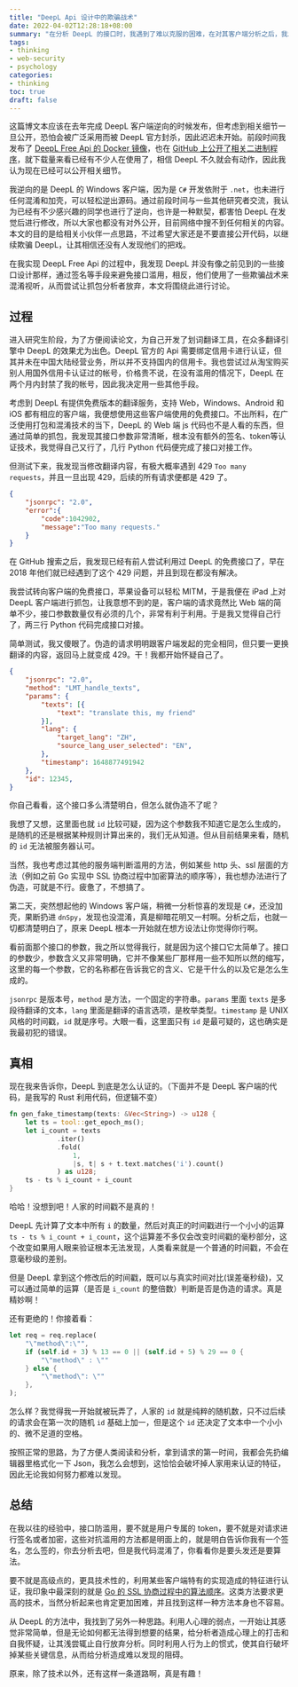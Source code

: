```yaml
---
title: "DeepL Api 设计中的欺骗战术"
date: 2022-04-02T12:28:18+08:00
summary: "在分析 DeepL 的接口时，我遇到了难以克服的困难，在对其客户端分析之后，我发现了 DeepL 的接口竟然有不可告人的秘密。本文解析 DeepL 接口防滥用之欺骗战术。"
tags:
- thinking
- web-security
- psychology
categories:
- thinking
toc: true
draft: false
---
```


这篇博文本应该在去年完成 DeepL 客户端逆向的时候发布，但考虑到相关细节一旦公开，恐怕会被广泛采用而被 DeepL 官方封杀，因此迟迟未开始。前段时间我发布了 [DeepL Free Api 的 Docker 镜像](https://hub.docker.com/r/zu1k/deepl)，也在 [GitHub 上公开了相关二进制程序](https://github.com/zu1k/deepl-api-rs)，就下载量来看已经有不少人在使用了，相信 DeepL 不久就会有动作，因此我认为现在已经可以公开相关细节。 

我逆向的是 DeepL 的 Windows 客户端，因为是 `C#` 开发依附于 `.net`，也未进行任何混淆和加壳，可以轻松逆出源码。通过前段时间与一些其他研究者交流，我认为已经有不少感兴趣的同学也进行了逆向，也许是一种默契，都害怕 DeepL 在发觉后进行修改，所以大家也都没有对外公开，目前网络中搜不到任何相关的内容。本文的目的是给相关小伙伴一点思路，不过希望大家还是不要直接公开代码，以继续欺骗 DeepL，让其相信还没有人发现他们的把戏。

在我实现 DeepL Free Api 的过程中，我发现 DeepL 并没有像之前见到的一些接口设计那样，通过签名等手段来避免接口滥用，相反，他们使用了一些欺骗战术来混淆视听，从而尝试让抓包分析者放弃，本文将围绕此进行讨论。

## 过程

进入研究生阶段，为了方便阅读论文，为自己开发了划词翻译工具，在众多翻译引擎中 DeepL 的效果尤为出色。DeepL 官方的 Api 需要绑定信用卡进行认证，但其并未在中国大陆经营业务，所以并不支持国内的信用卡。我也尝试过从淘宝购买别人用国外信用卡认证过的帐号，价格贵不说，在没有滥用的情况下，DeepL 在两个月内封禁了我的帐号，因此我决定用一些其他手段。

考虑到 DeepL 有提供免费版本的翻译服务，支持 Web，Windows、Android 和 iOS 都有相应的客户端，我便想使用这些客户端使用的免费接口。不出所料，在广泛使用打包和混淆技术的当下，DeepL 的 Web 端 js 代码也不是人看的东西，但通过简单的抓包，我发现其接口参数非常清晰，根本没有额外的签名、token等认证技术，我觉得自己又行了，几行 Python 代码便完成了接口对接工作。

但测试下来，我发现当修改翻译内容，有极大概率遇到 429 `Too many requests`，并且一旦出现 429，后续的所有请求便都是 429 了。

```json
{
    "jsonrpc": "2.0",
    "error":{
        "code":1042902,
        "message":"Too many requests."
    }
}
```

在 GitHub 搜索之后，我发现已经有前人尝试利用过 DeepL 的免费接口了，早在 2018 年他们就已经遇到了这个 429 问题，并且到现在都没有解决。

我尝试转向客户端的免费接口，苹果设备可以轻松 MITM，于是我便在 iPad 上对 DeepL 客户端进行抓包，让我意想不到的是，客户端的请求竟然比 Web 端的简单不少，接口参数数量仅有必须的几个，非常有利于利用。于是我又觉得自己行了，两三行 Python 代码完成接口对接。

简单测试，我又傻眼了。伪造的请求明明跟客户端发起的完全相同，但只要一更换翻译的内容，返回马上就变成 429。干！我都开始怀疑自己了。

```json
{
    "jsonrpc": "2.0",
    "method": "LMT_handle_texts",
    "params": {
        "texts": [{
            "text": "translate this, my friend"
        }],
        "lang": {
            "target_lang": "ZH",
            "source_lang_user_selected": "EN",
        },
        "timestamp": 1648877491942
    },
    "id": 12345,
}
```

你自己看看，这个接口多么清楚明白，但怎么就伪造不了呢？

我想了又想，这里面也就 `id` 比较可疑，因为这个参数我不知道它是怎么生成的，是随机的还是根据某种规则计算出来的，我们无从知道。但从目前结果来看，随机的 `id` 无法被服务器认可。

当然，我也考虑过其他的服务端判断滥用的方法，例如某些 http 头、ssl 层面的方法（例如之前 Go 实现中 SSL 协商过程中加密算法的顺序等），我也想办法进行了伪造，可就是不行。疲惫了，不想搞了。

第二天，突然想起他的 Windows 客户端，稍微一分析惊喜的发现是 `C#`，还没加壳，果断扔进 `dnSpy`，发现也没混淆，真是柳暗花明又一村啊。分析之后，也就一切都清楚明白了，原来 DeepL 根本一开始就在想方设法让你觉得你行啊。

看前面那个接口的参数，我之所以觉得我行，就是因为这个接口它太简单了。接口的参数少，参数含义又非常明确，它并不像某些厂那样用一些不知所以然的缩写，这里的每一个参数，它的名称都在告诉我它的含义、它是干什么的以及它是怎么生成的。

`jsonrpc` 是版本号，`method` 是方法，一个固定的字符串。`params` 里面 `texts` 是多段待翻译的文本，`lang` 里面是翻译的语言选项，是枚举类型。`timestamp` 是 UNIX 风格的时间戳，`id` 就是序号。大眼一看，这里面只有 `id` 是最可疑的，这也确实是我最初犯的错误。

## 真相

现在我来告诉你，DeepL 到底是怎么认证的。（下面并不是 DeepL 客户端的代码，是我写的 Rust 利用代码，但逻辑不变）

```Rust
fn gen_fake_timestamp(texts: &Vec<String>) -> u128 {
    let ts = tool::get_epoch_ms();
    let i_count = texts
            .iter()
            .fold(
                1, 
                |s, t| s + t.text.matches('i').count()
            ) as u128;
    ts - ts % i_count + i_count
}
```

哈哈！没想到吧！人家的时间戳不是真的！

DeepL 先计算了文本中所有 `i` 的数量，然后对真正的时间戳进行一个小小的运算 `ts - ts % i_count + i_count`，这个运算差不多仅会改变时间戳的毫秒部分，这个改变如果用人眼来验证根本无法发现，人类看来就是一个普通的时间戳，不会在意毫秒级的差别。

但是 DeepL 拿到这个修改后的时间戳，既可以与真实时间对比(误差毫秒级)，又可以通过简单的运算（是否是 `i_count` 的整倍数）判断是否是伪造的请求。真是精妙啊！


还有更绝的！你接着看：

```Rust
let req = req.replace(
    "\"method\":\"",
    if (self.id + 3) % 13 == 0 || (self.id + 5) % 29 == 0 {
        "\"method\" : \""
    } else {
        "\"method\": \""
    },
);
```

怎么样？我觉得我一开始就被玩弄了，人家的 `id` 就是纯粹的随机数，只不过后续的请求会在第一次的随机 `id` 基础上加一，但是这个 `id` 还决定了文本中一个小小的、微不足道的空格。

按照正常的思路，为了方便人类阅读和分析，拿到请求的第一时间，我都会先扔编辑器里格式化一下 Json，我怎么会想到，这恰恰会破坏掉人家用来认证的特征，因此无论我如何努力都难以发现。

## 总结

在我以往的经验中，接口防滥用，要不就是用户专属的 token，要不就是对请求进行签名或者加密，这些对抗滥用的方法都是明面上的，就是明白告诉你我有一个签名，怎么签的，你去分析去吧，但是我代码混淆了，你看看你是要头发还是要算法。

要不就是高级点的，更具技术性的，利用某些客户端特有的实现造成的特征进行认证，我印象中最深刻的就是 [Go 的 SSL 协商过程中的算法顺序](https://www.zackwu.com/posts/2021-03-14-why-i-always-get-503-with-golang/)。这类方法要求更高的技术，当然分析起来也肯定更加困难，并且找到这样一种方法本身也不容易。

从 DeepL 的方法中，我找到了另外一种思路。利用人心理的弱点，一开始让其感觉非常简单，但是无论如何都无法得到想要的结果，给分析者造成心理上的打击和自我怀疑，让其浅尝辄止自行放弃分析。同时利用人行为上的惯式，使其自行破坏掉某些关键信息，从而给分析造成难以发现的阻碍。

原来，除了技术以外，还有这样一条道路啊，真是有趣！
